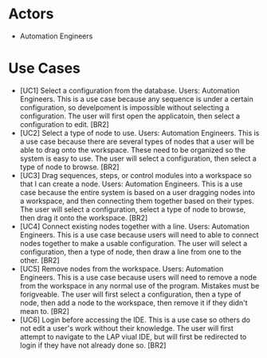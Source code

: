 <h1>Actors</h1>
<ul>
  <li>Automation Engineers</li>
</ul>
<h1>Use Cases</h1>
<ul>
<li>[UC1] Select a configuration from the database. Users: Automation Engineers. This is a use case because any sequence is under a certain configuration, so develpoment
  is impossible without selecting a configuration. The user will first open the applicatoin, then select a configuration to edit. [BR2]
<li>[UC2] Select a type of node to use. Users: Automation Engineers. This is a use case because there are several types of nodes that a user will be able to drag onto the workspace. These need to be organized so the system is easy to use. The user will select a configuration, then select a type of node to browse. [BR2]
<li>[UC3] Drag sequences, steps, or control modules into a workspace so that I can create a node. Users: Automation Engineers. This is a use case because the entire system is based on a user dragging nodes into a workspace, and then connecting them together based on their types. The user will select a configuration, select a type of node to browse, then drag it onto the workspace. [BR2]
<li>[UC4] Connect existing nodes together with a line. Users: Automation Engineers. This is a use case because users will need to able to connect nodes together to make a usable configuration. The user will select a configuration, then a type of node, then draw a line from one to the other. [BR2]
<li>[UC5] Remove nodes from the workspace. Users: Automation Engineers. This is a use case because users will need to remove a node from the workspace in any normal use of the program. Mistakes must be forigveable. The user will first select a configuration, then a type of node, then add a node to the workspace, then remove it if they didn't mean to. [BR2]
<li>[UC6] Login before accessing the IDE. This is a use case so others do not edit a user's work without their knowledge. The user will first attempt to navigate to the LAP viual IDE, but will first be redirected to login if they have not already done so. [BR2]
</ul>

